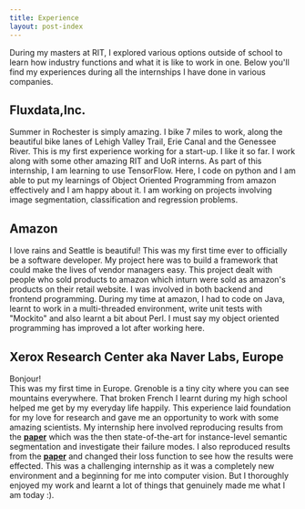 ```yaml
---
title: Experience
layout: post-index
---
```

<p>
During my masters at RIT, I explored various options outside of school to learn how industry functions and what it is like to work in one. Below you'll find my experiences during all the internships I have done in various companies. 
</p>
    
## __Fluxdata,Inc.__
Summer in Rochester is simply amazing. I bike 7 miles to work, along the beautiful bike lanes of Lehigh Valley Trail, Erie Canal and the Genessee River. This is my first experience working for a start-up. I like it so far. I work along with some other amazing RIT and UoR interns. As part of this internship, I am learning to use TensorFlow. Here, I code on python and I am able to put my learnings of Object Oriented Programming from amazon effectively and I am happy about it. I am working on projects involving image segmentation, classification and regression problems.
    
## __Amazon__
I love rains and Seattle is beautiful! This was my first time ever to officially be a software developer. My project here was to build a framework that could make the lives of vendor managers easy. This project dealt with people who sold products to amazon which inturn were sold as amazon's products on their retail website. I was involved in both backend and frontend programming. During my time at amazon, I had to code on Java, learnt to work in a multi-threaded environment, write unit tests with "Mockito" and also learnt a bit about Perl. I must say my object oriented programming has improved a lot after working here. 

## __Xerox Research Center aka Naver Labs, Europe__
Bonjour!<br>
This was my first time in Europe. Grenoble is a tiny city where you can see mountains everywhere. That broken French I learnt during my high school helped me get by my everyday life happily. This experience laid foundation for my love for research and gave me an opportunity to work with some amazing scientists. My internship here involved reproducing results from the [__paper__](https://arxiv.org/pdf/1512.04412.pdf) which was the then state-of-the-art for instance-level semantic segmentation and investigate their failure modes. I also reproduced results from the [__paper__](https://people.eecs.berkeley.edu/~jonlong/long_shelhamer_fcn.pdf) and changed their loss function to see how the results were effected. This was a challenging internship as it was a completely new environment and a beginning for me into computer vision. But I thoroughly enjoyed my work and learnt a lot of things that genuinely made me what I am today :).

    
